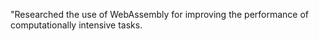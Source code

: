 "Researched the use of WebAssembly for improving the performance of computationally intensive tasks.